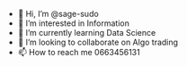 - 👋 Hi, I’m @sage-sudo
- 👀 I’m interested in Information
- 🌱 I’m currently learning Data Science
- 💞️ I’m looking to collaborate on Algo trading
- 📫 How to reach me 0663456131

<!---
sage-sudo/sage-sudo is a ✨ special ✨ repository because its `README.md` (this file) appears on your GitHub profile.
You can click the Preview link to take a look at your changes.
--->
